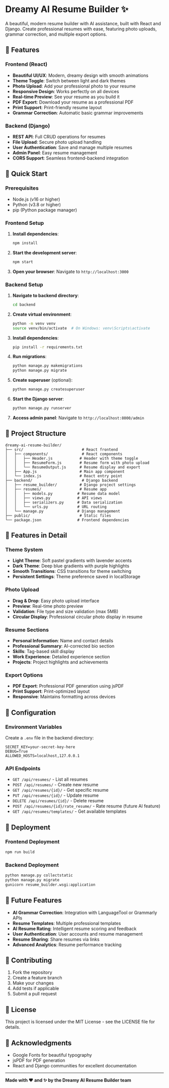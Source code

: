 # Dreamy AI Resume Builder ✨

A beautiful, modern resume builder with AI assistance, built with React and Django. Create professional resumes with ease, featuring photo uploads, grammar correction, and multiple export options.

## 🌟 Features

### Frontend (React)
- **Beautiful UI/UX**: Modern, dreamy design with smooth animations
- **Theme Toggle**: Switch between light and dark themes
- **Photo Upload**: Add your professional photo to your resume
- **Responsive Design**: Works perfectly on all devices
- **Real-time Preview**: See your resume as you build it
- **PDF Export**: Download your resume as a professional PDF
- **Print Support**: Print-friendly resume layout
- **Grammar Correction**: Automatic basic grammar improvements

### Backend (Django)
- **REST API**: Full CRUD operations for resumes
- **File Upload**: Secure photo upload handling
- **User Authentication**: Save and manage multiple resumes
- **Admin Panel**: Easy resume management
- **CORS Support**: Seamless frontend-backend integration

## 🚀 Quick Start

### Prerequisites
- Node.js (v16 or higher)
- Python (v3.8 or higher)
- pip (Python package manager)

### Frontend Setup

1. **Install dependencies**:
   ```bash
   npm install
   ```

2. **Start the development server**:
   ```bash
   npm start
   ```

3. **Open your browser**:
   Navigate to `http://localhost:3000`

### Backend Setup

1. **Navigate to backend directory**:
   ```bash
   cd backend
   ```

2. **Create virtual environment**:
   ```bash
   python -m venv venv
   source venv/bin/activate  # On Windows: venv\Scripts\activate
   ```

3. **Install dependencies**:
   ```bash
   pip install -r requirements.txt
   ```

4. **Run migrations**:
   ```bash
   python manage.py makemigrations
   python manage.py migrate
   ```

5. **Create superuser** (optional):
   ```bash
   python manage.py createsuperuser
   ```

6. **Start the Django server**:
   ```bash
   python manage.py runserver
   ```

7. **Access admin panel**:
   Navigate to `http://localhost:8000/admin`

## 📁 Project Structure

```
dreamy-ai-resume-builder/
├── src/                          # React frontend
│   ├── components/               # React components
│   │   ├── Header.js            # Header with theme toggle
│   │   ├── ResumeForm.js        # Resume form with photo upload
│   │   └── ResumeOutput.js      # Resume display and export
│   ├── App.js                   # Main app component
│   └── index.js                 # React entry point
├── backend/                      # Django backend
│   ├── resume_builder/          # Django project settings
│   ├── resumes/                 # Resume app
│   │   ├── models.py           # Resume data model
│   │   ├── views.py            # API views
│   │   ├── serializers.py      # Data serialization
│   │   └── urls.py             # URL routing
│   └── manage.py               # Django management
├── public/                      # Static files
└── package.json                # Frontend dependencies
```

## 🎨 Features in Detail

### Theme System
- **Light Theme**: Soft pastel gradients with lavender accents
- **Dark Theme**: Deep blue gradients with purple highlights
- **Smooth Transitions**: CSS transitions for theme switching
- **Persistent Settings**: Theme preference saved in localStorage

### Photo Upload
- **Drag & Drop**: Easy photo upload interface
- **Preview**: Real-time photo preview
- **Validation**: File type and size validation (max 5MB)
- **Circular Display**: Professional circular photo display in resume

### Resume Sections
- **Personal Information**: Name and contact details
- **Professional Summary**: AI-corrected bio section
- **Skills**: Tag-based skill display
- **Work Experience**: Detailed experience section
- **Projects**: Project highlights and achievements

### Export Options
- **PDF Export**: Professional PDF generation using jsPDF
- **Print Support**: Print-optimized layout
- **Responsive**: Maintains formatting across devices

## 🔧 Configuration

### Environment Variables
Create a `.env` file in the backend directory:

```env
SECRET_KEY=your-secret-key-here
DEBUG=True
ALLOWED_HOSTS=localhost,127.0.0.1
```

### API Endpoints

- `GET /api/resumes/` - List all resumes
- `POST /api/resumes/` - Create new resume
- `GET /api/resumes/{id}/` - Get specific resume
- `PUT /api/resumes/{id}/` - Update resume
- `DELETE /api/resumes/{id}/` - Delete resume
- `POST /api/resumes/{id}/rate_resume/` - Rate resume (future AI feature)
- `GET /api/resumes/templates/` - Get available templates

## 🚀 Deployment

### Frontend Deployment
```bash
npm run build
```

### Backend Deployment
```bash
python manage.py collectstatic
python manage.py migrate
gunicorn resume_builder.wsgi:application
```

## 🔮 Future Features

- **AI Grammar Correction**: Integration with LanguageTool or Grammarly APIs
- **Resume Templates**: Multiple professional templates
- **AI Resume Rating**: Intelligent resume scoring and feedback
- **User Authentication**: User accounts and resume management
- **Resume Sharing**: Share resumes via links
- **Advanced Analytics**: Resume performance tracking

## 🤝 Contributing

1. Fork the repository
2. Create a feature branch
3. Make your changes
4. Add tests if applicable
5. Submit a pull request

## 📄 License

This project is licensed under the MIT License - see the LICENSE file for details.

## 🙏 Acknowledgments

- Google Fonts for beautiful typography
- jsPDF for PDF generation
- React and Django communities for excellent documentation

---

**Made with ❤️ and ✨ by the Dreamy AI Resume Builder team** 